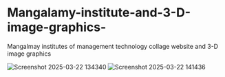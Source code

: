 # Mangalamy-institute-and-3-D-image-graphics-
Mangalmay institutes of management technology collage website and 3-D image graphics

![Screenshot 2025-03-22 134340](https://github.com/user-attachments/assets/a9361b40-2c85-4e30-86a9-bfc50965ca7d)
![Screenshot 2025-03-22 141436](https://github.com/user-attachments/assets/b51a1923-c79b-4788-b227-b042704c4a04)
